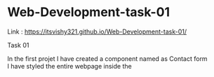 # Web-Development-task-01

Link : https://itsvishy321.github.io/Web-Development-task-01/

Task 01<br>

 In the first projet I have created a component named as Contact form<br>
 I have styled the entire webpage inside the <style> tag in the HTML file itself.

